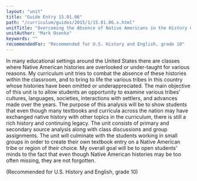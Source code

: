 ```yaml
---
layout: "unit"
title: "Guide Entry 15.01.06"
path: "/curriculum/guides/2015/1/15.01.06.x.html"
unitTitle: "Overcoming the Absence of Native Americans in the History Curriculum"
unitAuthor: "Mark Osenko"
keywords: ""
recommendedFor: "Recommended for U.S. History and English, grade 10"
---
```

<main>
<p>
In many educational settings around the United States there are classes where Native American histories are overlooked or under-taught for various reasons. My curriculum unit tries to combat the absence of these histories within the classroom, and to bring to life the various tribes in this country whose histories have been omitted or underappreciated. The main objective of this unit is to allow students an opportunity to examine various tribes’ cultures, languages, societies, interactions with settlers, and advances made over the years. The purpose of this analysis will be to show students that even though many textbooks and curricula across the nation may have exchanged native history with other topics in the curriculum, there is still a rich history and continuing legacy. The unit consists of primary and secondary source analysis along with class discussions and group assignments. The unit will culminate with the students working in small groups in order to create their own textbook entry on a Native American tribe or region of their choice. My overall goal will be to open students’ minds to the fact that even though Native American histories may be too often missing, they are not forgotten.
</p>
<p>
(Recommended for U.S. History and English, grade 10)
</p>
</main>
